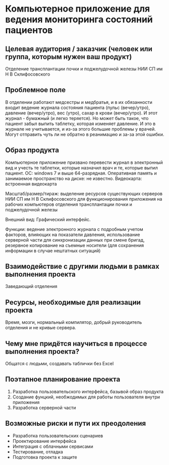 # Компьютерное приложение для ведения мониторинга состояний пациентов

## Целевая аудитория / заказчик (человек или группа, которым нужен ваш продукт)
Отделение трансплантации почки и поджелудочной железы НИИ СП им Н В Склифосовского

## Проблемное поле
В отделении работают медсестры и медбратья, и в их обязанности входит ведение журнала состояния пациента (пульс (вечер/утро), давление (вечер/утро), вес (утро), сахар в крови (вечер/утро). И этот журнал - бумажный (и легко теряется). Но может быть такое, что пациент забыл выпить таблетку, которая изменяет давление. И это в журнале не учитывается, и из-за этого большие проблемы у врачей. Могут отправить чуть ли не обратно в реанимацию и за-за этой ошибки.

## Образ продукта
Компьютерное приложение призвано перевести журнал в электронный вид и учесть те таблетки, которые назначил врач и те, которые выпил пациент. 
ОС: windows 7 и выше 64-разрядная. 
Оперативная память и занимаемое пространство на диске: не известно. 
Видеокарта: встроенная видеокарта 

Масштаб/размер/тираж: выделение ресурсов существующих серверов НИИ СП им Н В Склифосовского для функционирования приложения на рабочих компьютеров отделения трансплантации почки и поджелудочной железы 

Внешний вид: Графический интерфейс. 

Функции: ведение электронного журнала с подробным учетом факторов, влияющих на показатели давления, использование серверной части для синхронизации данных при смене бригад, резервное копирование на съемные носители (для сохранения информации в случае нештатных ситуаций)

## Взаимодействие с другими людьми в рамках выполнения проекта
Заведающий отделения

## Ресурсы, необходимые для реализации проекта
Время, мозги, нормальный компилятор, добрый руководитель отделения и не кривые сервера.

## Чему мне придётся научиться в процессе выполнения проекта?
Общатся с людьми, создавать таблички без Excel

## Поэтапное планирование проекта

1. Разработка пользовательского интерфейса, базывой образ продукта
2. Создание фунцкий, необжодимых для работы пользователя внутри приложения
3. Разработка серверной части

## Возможные риски и пути их преодоления
* Разработка пользовательских сценариев
* Проектирование интерфейса
* Интеграция с облачными сервисами
* Тестирование, отладка
* Подготовка проекта к защите



